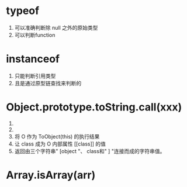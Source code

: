 # typeof
1. 可以准确判断除 null 之外的原始类型
2. 可以判断function


# instanceof
1. 只能判断引用类型
2. 且是通过原型链查找来判断的

# Object.prototype.toString.call(xxx)

1.
2.
3. 将 O 作为 ToObject(this) 的执行结果
4. 让 class 成为 O 内部属性 [[class]] 的值
5. 返回由三个字符串" [object "、 class和" ] "连接而成的字符串值。

# Array.isArray(arr)